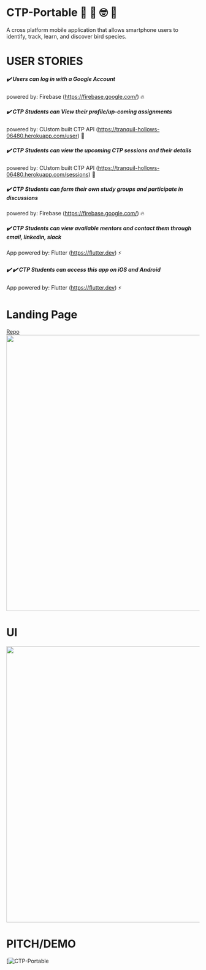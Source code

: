 # CTP-Portable :school_satchel: :notebook: :nerd_face: :iphone: 

A cross platform mobile application that allows smartphone users to identify, track, learn, and discover bird species.

# USER STORIES

##### :heavy_check_mark: Users can log in with a Google Account

 powered by: Firebase (https://firebase.google.com/) :fire: 

##### :heavy_check_mark: CTP Students can View their profile/up-coming assignments

 powered by: CUstom built CTP API (https://tranquil-hollows-06480.herokuapp.com/user) :robot:

##### :heavy_check_mark: CTP Students can view the upcoming CTP sessions and their details

 powered by: CUstom built CTP API (https://tranquil-hollows-06480.herokuapp.com/sessions) :robot:

##### :heavy_check_mark: CTP Students can form their own study groups and participate in discussions

 powered by: Firebase (https://firebase.google.com/) :fire: 

##### :heavy_check_mark: CTP Students can view available mentors and contact them through email, linkedin, slack

 App powered by: Flutter (https://flutter.dev) :zap:
 
 ##### :heavy_check_mark: :heavy_check_mark: CTP Students can access this app on iOS and Android

 App powered by: Flutter (https://flutter.dev) :zap:
 
# Landing Page
[Repo](https://github.com/rubenvecg/CTPportable-website)
<img src="https://media.giphy.com/media/jRH65hUoVaNmGw7i5a/giphy.gif" width="1280" height="720" />

# UI
<img src="https://media.giphy.com/media/Lqr66UW9dVeTPsxkKJ/giphy.gif" width="1280" height="720" />

# PITCH/DEMO

[![CTP-Portable](https://youtu.be/x2her2pSFOY)









